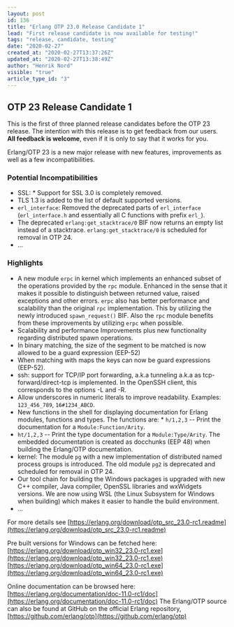 ```yaml
---
layout: post
id: 136
title: "Erlang OTP 23.0 Release Candidate 1"
lead: "First release candidate is now available for testing!"
tags: "release, candidate, testing"
date: "2020-02-27"
created_at: "2020-02-27T13:37:26Z"
updated_at: "2020-02-27T13:38:49Z"
author: "Henrik Nord"
visible: "true"
article_type_id: "3"
---
```


## OTP 23 Release Candidate 1

This is the first of three planned release candidates before the OTP 23 release.
 The intention with this release is to get feedback from our users. **All feedback is welcome**, even if it is only to say that it works for you.

Erlang/OTP 23 is a new major release with new features, improvements as well as a few incompatibilities.

### Potential Incompatibilities
* SSL: * Support for SSL 3.0 is completely removed.
* TLS 1.3 is added to the list of default supported versions.
* `erl_interface`: Removed the deprecated parts of `erl_interface`
 (`erl_interface.h` and essentially all C functions with prefix `erl_`).
* The deprecated `erlang:get_stacktrace/0` BIF now returns an empty list instead of a stacktrace.
`erlang:get_stacktrace/0` is scheduled for removal in OTP 24.
* ...

### Highlights
* A new module `erpc` in kernel which implements an enhanced subset of the operations provided by the `rpc` module. Enhanced in the sense that it makes it possible to distinguish between returned value, raised exceptions and other errors. `erpc` also has better performance and scalability than the original `rpc` implementation. This by utilizing the newly introduced `spawn_request()` BIF. Also the `rpc` module benefits from these improvements by utilizing `erpc` when possible.
* Scalability and performance Improvements plus new functionality regarding distributed spawn operations.
* In binary matching, the size of the segment to be matched is now allowed to be a guard expression (EEP-52)
* When matching with maps the keys can now be guard expressions (EEP-52).
* ssh: support for TCP/IP port forwarding, a.k.a tunneling a.k.a as tcp-forward/direct-tcp is implemented. In the OpenSSH client, this corresponds to the options -L and -R.
* Allow underscores in numeric literals to improve readability. Examples: `123_456_789`, `16#1234_ABCD`.
* New functions in the shell for displaying documentation for Erlang modules, functions and types. The
 functions are: * `h/1,2,3` -- Print the documentation for a `Module:Function/Arity`.
* `ht/1,2,3` -- Print the type documentation for a `Module:Type/Arity`.
 The embedded documentation is created as docchunks (EEP 48) when building the Erlang/OTP documentation.
* kernel: The module `pg` with a new implementation of distributed named process groups is introduced. The old module `pg2` is deprecated and scheduled for removal in OTP 24.
* Our tool chain for building the Windows packages is upgraded with new C++ compiler, Java compiler, OpenSSL libraries and wxWidgets versions. We are now using WSL (the Linux Subsystem for Windows when building) which makes it easier to handle the build environment.
* ...

For more details see
[https://erlang.org/download/otp_src_23.0-rc1.readme](https://erlang.org/download/otp_src_23.0-rc1.readme)

Pre built versions for Windows can be fetched here:
[https://erlang.org/download/otp_win32_23.0-rc1.exe](https://erlang.org/download/otp_win32_23.0-rc1.exe)
[https://erlang.org/download/otp_win64_23.0-rc1.exe](https://erlang.org/download/otp_win64_23.0-rc1.exe)

Online documentation can be browsed here:
[https://erlang.org/documentation/doc-11.0-rc1/doc](https://erlang.org/documentation/doc-11.0-rc1/doc)
 The Erlang/OTP source can also be found at GitHub on the official Erlang repository,
[https://github.com/erlang/otp](https://github.com/erlang/otp)
